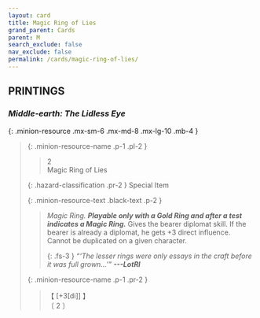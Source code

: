 ```yaml
---
layout: card
title: Magic Ring of Lies
grand_parent: Cards
parent: M
search_exclude: false
nav_exclude: false
permalink: /cards/magic-ring-of-lies/
---
```


## PRINTINGS


### _Middle-earth: The Lidless Eye_

{: .minion-resource .mx-sm-6 .mx-md-8 .mx-lg-10 .mb-4 }
> {: .minion-resource-name .p-1 .pl-2 }
> > <div class="hazard-mp">2</div>
> > <div class="card-name">Magic Ring of Lies</div>
>
> {: .hazard-classification .pr-2 }
> Special Item
>
> {: .minion-resource-text .black-text .p-2 }
> > _Magic Ring._ ***Playable only with a Gold Ring and after a test indicates a Magic Ring.*** Gives the bearer diplomat skill. If the bearer is already a diplomat, he gets +3 direct influence. Cannot be duplicated on a given character. 
> > 
> > {: .fs-3 } 
> > _“‘The lesser rings were only essays in the craft before it was full grown...’”_ ***---&#65279;LotRI*** 
> 
> {: .minion-resource-name .p-1 .pr-2 }
> > <div class="card-shield">【 [+3[di]] 】</div>
> > <div class="card-corruption-white">〔 2 〕</div>
